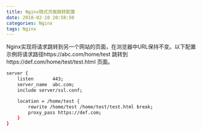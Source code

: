 ```yaml
---
title: Nginx隐式页面跳转配置
date: 2018-02-18 20:58:50
categories: Nginx
tags: Nginx
---
```


Nginx实现将请求跳转到另一个网站的页面，在浏览器中URL保持不变。以下配置示例将请求路径https://abc.com/home/test 跳转到https://def.com/home/test/test.html 页面。
```bash
server {
    listen       443;
    server_name  abc.com;   
    include server/ssl.conf;

    location = /home/test {
        rewrite /home/test /home/test/test.html break;
        proxy_pass https://def.com;
    }
}
```
